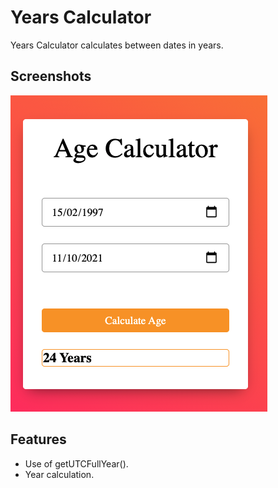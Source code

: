# Years Calculator

Years Calculator calculates between dates in years.

## Screenshots

<img src="years_calculator-screenshot.png">
  
## Features

- Use of getUTCFullYear().
- Year calculation.